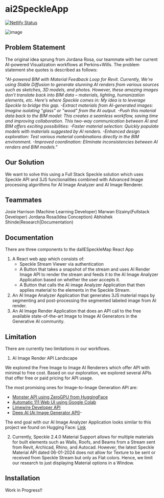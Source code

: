 # ai2SpeckleApp

[![Netlify Status](https://api.netlify.com/api/v1/badges/cc65ce29-6c3f-4163-8623-296aeb65cc87/deploy-status)](https://app.netlify.com/sites/ai2speckle/deploys)

![image](https://drive.google.com/uc?export=view&id=1TkPfhH8Ezakmusfvw7jpmoNrdYTvA9pq)


## Problem Statement

The original idea sprung from Jordana Rosa, our teammate with her current AI-powered Visualization workflows at Perkins+Wills. The problem statement she quotes is described as follows:

*"AI-powered BIM with Material Feedback Loop for Revit. Currently, We're using Stable Diffusion to generate stunning AI renders from various sources such as sketches, 3D models, and photos. However, these amazing images don't translate back into BIM data – materials, lighting, humanization elements, etc. Here's where Speckle comes in: My idea is to leverage Speckle to bridge this gap. -Extract materials from AI-generated images: Imagine isolating "glass" or "wood" from the AI output. -Push this material data back to the BIM model: This creates a seamless workflow, saving time and improving collaboration. This two-way communication between AI and BIM offers exciting possibilities: -Faster material selection: Quickly populate models with materials suggested by AI renders. -Enhanced design exploration: Test various material combinations directly in the BIM environment. -Improved coordination: Eliminate inconsistencies between AI renders and BIM models."*

## Our Solution

We want to solve this using a Full Stack Speckle solution which uses Speckle API and 3JS functionalities combined with Advanced Image processing algorithms for AI Image Analyzer and AI Image Renderer.

## Teammates

Josie Harrison (Machine Learning Developer)
Marwan Elzainy(Fullstack Developer)
Jordana Rosa(Idea Conception)
Abhishek Shinde(Research|Documentation)

## Documentation

There are three components to the dallESpeckleMap React App

1. A React web app which consists of:
   - Speckle Stream Viewer via authentication
   - A Button that takes a snapshot of the stream and uses AI Render Image API to render the stream and feeds it to the AI Image Analyzer Application based on whether the user accepts it.
   - A Button that calls the AI image Analyzer Application that then applies material to the elements in the Speckle Stream.
2. An AI Image Analyzer Application that generates 3JS material maps by segmenting and post-processing the segmented labeled image from AI render.
3. An AI Image Render Application that does an API call to the free available state-of-the-art Image to Image AI Generators in the Generative AI community.

## Limitation

There are currently two limitations in our workflows. 

1. AI Image Render API Landscape

We explored the Free Image to Image AI Renderers which offer API with minimal to free cost. Based on our exploration, we explored several APIs that offer free or paid pricing for API usage. 

The most promising ones for Image-to-Image Generation API are:
- [Monster API using ZeroGPU from HuggingFace](https://developer.monsterapi.ai/reference/post_generate-img2img)  
- [Automatic 111 Web UI using Google Colab](https://github.com/AUTOMATIC1111/stable-diffusion-webui) 
- [Limewire Developer API](https://developer.limewire.com/image-to-image ) 
- [Deep AI (Ai Image Generator API)](https://deepai.org/docs)- 

The end goal with our AI Image Analyzer Application looks similar to this project we found on Hugging Face: [Link ](https://huggingface.co/spaces/MykolaL/StableDesign)
   

2. Currently, Speckle 2.4.0 Material Support allows for multiple materials for built elements such as Walls, Roofs, and Beams from a Stream sent from Revit, Archicad, Rhino, and Autocad.
However, the latest Speckle Material API dated 06-01-2024 does not allow for Texture to be sent or received from Speckle Stream but only as Flat colors. Hence, we limit our research to 
just displaying Material options in a Window.

## Installation 

Work in Progress!!

